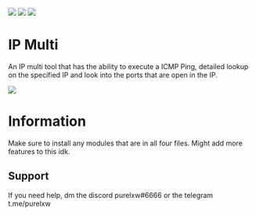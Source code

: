![](https://img.shields.io/github/watchers/purelxw/ip-multi?style=social) ![](https://img.shields.io/github/stars/purelxw/ip-multi?style=social) ![](https://img.shields.io/github/forks/purelxw/ip-multi?style=social)

# IP Multi
An IP multi tool that has the ability to execute a ICMP Ping, detailed lookup on the specified IP and look into the ports that are open in the IP.

![](https://cdn.discordapp.com/attachments/631162287968747550/795099703846109195/unknown.png)

# Information
Make sure to install any modules that are in all four files. Might add more features to this idk.

## Support
If you need help, dm the discord purelxw#6666 or the telegram t.me/purelxw
